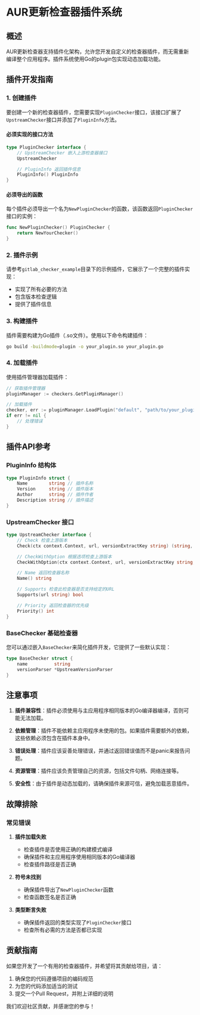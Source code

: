 # AUR更新检查器插件系统

## 概述

AUR更新检查器支持插件化架构，允许您开发自定义的检查器插件，而无需重新编译整个应用程序。插件系统使用Go的plugin包实现动态加载功能。

## 插件开发指南

### 1. 创建插件

要创建一个新的检查器插件，您需要实现`PluginChecker`接口，该接口扩展了`UpstreamChecker`接口并添加了`PluginInfo`方法。

#### 必须实现的接口方法

```go
type PluginChecker interface {
    // UpstreamChecker 嵌入上游检查器接口
    UpstreamChecker

    // PluginInfo 返回插件信息
    PluginInfo() PluginInfo
}
```

#### 必须导出的函数

每个插件必须导出一个名为`NewPluginChecker`的函数，该函数返回`PluginChecker`接口的实例：

```go
func NewPluginChecker() PluginChecker {
    return NewYourChecker()
}
```

### 2. 插件示例

请参考`gitlab_checker_example`目录下的示例插件，它展示了一个完整的插件实现：

- 实现了所有必要的方法
- 包含版本检查逻辑
- 提供了插件信息

### 3. 构建插件

插件需要构建为Go插件（.so文件）。使用以下命令构建插件：

```bash
go build -buildmode=plugin -o your_plugin.so your_plugin.go
```

### 4. 加载插件

使用插件管理器加载插件：

```go
// 获取插件管理器
pluginManager := checkers.GetPluginManager()

// 加载插件
checker, err := pluginManager.LoadPlugin("default", "path/to/your_plugin.so")
if err != nil {
    // 处理错误
}
```

## 插件API参考

### PluginInfo 结构体

```go
type PluginInfo struct {
    Name        string // 插件名称
    Version     string // 插件版本
    Author      string // 插件作者
    Description string // 插件描述
}
```

### UpstreamChecker 接口

```go
type UpstreamChecker interface {
    // Check 检查上游版本
    Check(ctx context.Context, url, versionExtractKey string) (string, error)

    // CheckWithOption 根据选项检查上游版本
    CheckWithOption(ctx context.Context, url, versionExtractKey string, checkTestVersion int) (string, error)

    // Name 返回检查器名称
    Name() string

    // Supports 检查此检查器是否支持给定的URL
    Supports(url string) bool

    // Priority 返回检查器的优先级
    Priority() int
}
```

### BaseChecker 基础检查器

您可以通过嵌入`BaseChecker`来简化插件开发，它提供了一些默认实现：

```go
type BaseChecker struct {
    name          string
    versionParser *UpstreamVersionParser
}
```

## 注意事项

1. **插件兼容性**：插件必须使用与主应用程序相同版本的Go编译器编译，否则可能无法加载。

2. **依赖管理**：插件不能依赖主应用程序未使用的包。如果插件需要额外的依赖，这些依赖必须包含在插件本身中。

3. **错误处理**：插件应该妥善处理错误，并通过返回错误值而不是panic来报告问题。

4. **资源管理**：插件应该负责管理自己的资源，包括文件句柄、网络连接等。

5. **安全性**：由于插件是动态加载的，请确保插件来源可信，避免加载恶意插件。

## 故障排除

### 常见错误

1. **插件加载失败**
   - 检查插件是否使用正确的构建模式编译
   - 确保插件和主应用程序使用相同版本的Go编译器
   - 检查插件路径是否正确

2. **符号未找到**
   - 确保插件导出了`NewPluginChecker`函数
   - 检查函数签名是否正确

3. **类型断言失败**
   - 确保插件返回的类型实现了`PluginChecker`接口
   - 检查所有必需的方法是否都已实现

## 贡献指南

如果您开发了一个有用的检查器插件，并希望将其贡献给项目，请：

1. 确保您的代码遵循项目的编码规范
2. 为您的代码添加适当的测试
3. 提交一个Pull Request，并附上详细的说明

我们欢迎社区贡献，并感谢您的参与！
